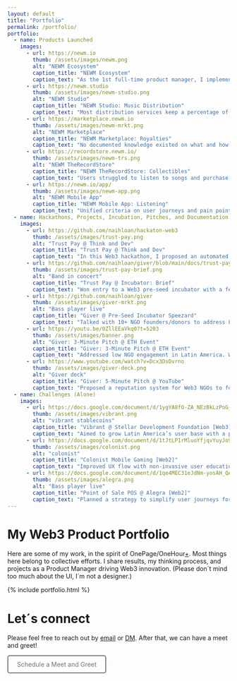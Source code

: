 ```yaml
---
layout: default
title: "Portfolio"
permalink: /portfolio/
portfolio:
  - name: Products Launched
    images:
      - url: https://newm.io
        thumb: /assets/images/newm.png
        alt: "NEWM Ecosystem"
        caption_title: "NEWM Ecosystem"
        caption_text: "As the 1st full-time product manager, I implemented agile ceremonies, backlog grooming, and follow-ups across 5+ teams. I gathered teams with PRDs, fluid communication, and a solid roadmap."
      - url: https://newm.studio
        thumb: /assets/images/newm-studio.png
        alt: "NEWM Studio"
        caption_title: "NEWM Studio: Music Distribution"
        caption_text: "Most distribution services keep a percentage of streaming royalties. I launched this initiative to enable 100+ musicians to share songs on main streaming platforms while keeping 100% of royalties."
      - url: https://marketplace.newm.io
        thumb: /assets/images/newm-mrkt.png
        alt: "NEWM Marketplace"
        caption_title: "NEWM Marketplace: Royalties"
        caption_text: "No documented knowledge existed on what and how to build. I implemented small building cells (3 people) between product, design, and development with PRDs for understanding, agreement, ownership, and communication."
      - url: https://recordstore.newm.io/
        thumb: /assets/images/newm-trs.png
        alt: "NEWM TheRecordStore"
        caption_title: "NEWM TheRecordStore: Collectibles"
        caption_text: "Users struggled to listen to songs and purchase them. I launched Version 2.0 with a clean UX flow, enabling listeners to find music and buy 150+ collectible items. Next challenge: success metrics."
      - url: https://newm.io/app/
        thumb: /assets/images/newm-app.png
        alt: "NEWM Mobile App"
        caption_title: "NEWM Mobile App: Listening"
        caption_text: "Unified criteria on user journeys and pain points across Android and iOS teams. I oversaw UI implementation from a Product QA standpoint for a smooth UX."
  - name: Hackathons, Projects, Incubation, Pitches, and Documentation
    images:
      - url: https://github.com/naihloan/hackaton-web3
        thumb: /assets/images/trust-pay.png
        alt: "Trust Pay @ Think and Dev"
        caption_title: "Trust Pay @ Think and Dev"
        caption_text: "In this Web3 hackathon, I proposed an automated administration service for real-time payment tracking. Won a $100 clean code documentation prize."
      - url: https://github.com/naihloan/giver/blob/main/docs/trust-pay--brief.pdf
        thumb: /assets/images/trust-pay-brief.png
        alt: "Band in concert"
        caption_title: "Trust Pay @ Incubator: Brief"
        caption_text: "Won entry to a Web3 pre-seed incubator with a fee waiver. Built a B2B2C project for real-life payment scenarios."   
      - url: https://github.com/naihloan/giver
        thumb: /assets/images/giver-mrkt.png
        alt: "Bass player live"
        caption_title: "Giver @ Pre-Seed Incubator Speezard"
        caption_text: "Talked with 10+ NGO founders/donors to address Latin America-specific donation continuity issues. Built a pitch deck and re-branded for sustained donor engagement."
      - url: https://youtu.be/0ZllEEaVkq0?t=5203
        thumb: /assets/images/banner.png
        alt: "Giver: 3-Minute Pitch @ ETH Event"
        caption_title: "Giver: 3-Minute Pitch @ ETH Event"
        caption_text: "Addressed low NGO engagement in Latin America. Won Quadratic funding for a Web3 event to engage more people with causes."
      - url: https://www.youtube.com/watch?v=Dcx3DsDvrno
        thumb: /assets/images/giver-deck.png
        alt: "Giver deck"
        caption_title: "Giver: 5-Minute Pitch @ YouTube"
        caption_text: "Proposed a reputation system for Web3 NGOs to foster trust and collaboration. Recorded a pitch in Buenos Aires to engage users sustainably."
  - name: Challenges (Alone)
    images:
      - url: https://docs.google.com/document/d/1ygYA8fO-ZA_NEzBkLzPoG_tR7nwmIj_Q/
        thumb: /assets/images/vibrant.png
        alt: "vibrant stablecoins"
        caption_title: "Vibrant @ Stellar Development Foundation [Web3]"
        caption_text: "Aimed to grow Latin America’s user base with a physical card backed by stablecoins. Feedback: Use metrics."
      - url: https://docs.google.com/document/d/1tJtLP1rMluoYfjqvYuyJo90zgD811KbqSY43Qj_azM0/
        thumb: /assets/images/colonist.png
        alt: "colonist"
        caption_title: "Colonist Mobile Gaming [Web2]"
        caption_text: "Improved UX flow with non-invasive user education nudges. Feedback: Use standardized metrics."
      - url: https://docs.google.com/document/d/1qe4MEC31eJdNm-yosAH_QAoG6NvtATbmNh8UduGztxI/
        thumb: /assets/images/alegra.png
        alt: "Bass player live"
        caption_title: "Point of Sale POS @ Alegra [Web2]"
        caption_text: "Planned a strategy to simplify user journeys for LatAm POS users, avoiding external FAQs."
---
```


# My Web3 Product Portfolio

Here are some of my work, in the spirit of OnePage/OneHour[+](https://www.onepageonehour.com/about). Most things here belong to collective efforts. I share results, my thinking process, and projects as a Product Manager driving Web3 innovation. (Please don´t mind too much about the UI, I´m not a designer.)

{% include portfolio.html %}


# Let´s connect

Please feel free to reach out by [email](mailto:venhamon@gmail.com) or [DM](https://linkedin.com/in/bj-pm). After that, we can have a 
meet and greet!

<a href="http://calendly.com/venhamon" style="display: inline-block; padding: 10px 20px; border: 2px solid #6c757d; color: #6c757d; text-decoration: none; border-radius: 5px; background-color: transparent;" onmouseover="this.style.backgroundColor='#6c757d'; this.style.color='white';" onmouseout="this.style.backgroundColor='transparent'; this.style.color='#6c757d';">
  Schedule a Meet and Greet
</a>


